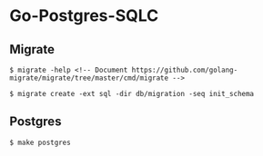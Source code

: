 # Go-Postgres-SQLC

## Migrate

```
$ migrate -help <!-- Document https://github.com/golang-migrate/migrate/tree/master/cmd/migrate -->

$ migrate create -ext sql -dir db/migration -seq init_schema
```

## Postgres

```
$ make postgres
```
